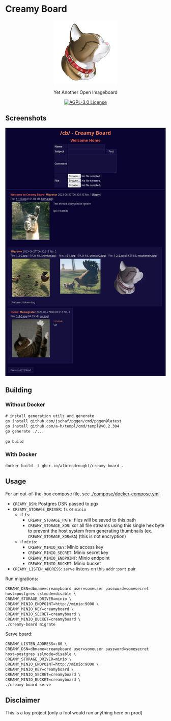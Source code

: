 # Creamy Board

<p align="center">
    <img src="./logo.png" alt="Creamy Board Cat Logo">
    <p align="center">Yet Another Open Imageboard</p>
    <p align="center">
        <a href="./LICENSE"><img alt="AGPL-3.0 License" src="https://img.shields.io/github/license/AlbinoDrought/creamy-board"></a>
    </p>
</p>

## Screenshots

![Creamy Board using default data](./screenshot.png)

## Building

### Without Docker

```
# install generation utils and generate
go install github.com/jschaf/pggen/cmd/pggen@latest
go install github.com/a-h/templ/cmd/templ@v0.2.304
go generate ./...

go build
```

### With Docker

`docker build -t ghcr.io/albinodrought/creamy-board .`

## Usage

For an out-of-the-box compose file, see [./compose/docker-compose.yml](./compose/docker-compose.yml)

- `CREAMY_DSN`: Postgres DSN passed to pgx
- `CREAMY_STORAGE_DRIVER`: `fs` or `minio`
  - if `fs`:
    - `CREAMY_STORAGE_PATH`: files will be saved to this path
    - `CREAMY_STORAGE_XOR`: xor all file streams using this single hex byte to prevent the host system from generating thumbnails (ex. `CREAMY_STORAGE_XOR=BA`) (this is not encryption)
  - if `minio`:
    - `CREAMY_MINIO_KEY`: Minio access key
    - `CREAMY_MINIO_SECRET`: Minio secret key
    - `CREAMY_MINIO_ENDPOINT`: Minio endpoint
    - `CREAMY_MINIO_BUCKET`: Minio bucket
- `CREAMY_LISTEN_ADDRESS`: `serve` listens on this `addr:port` pair

Run migrations:

```
CREAMY_DSN=dbname=creamyboard user=someuser password=somesecret host=postgres sslmode=disable \
CREAMY_STORAGE_DRIVER=minio \
CREAMY_MINIO_ENDPOINT=http://minio:9000 \
CREAMY_MINIO_KEY=creamyboard \
CREAMY_MINIO_SECRET=creamyboard \
CREAMY_MINIO_BUCKET=creamyboard \
./creamy-board migrate
```

Serve board:

```
CREAMY_LISTEN_ADDRESS=:80 \
CREAMY_DSN=dbname=creamyboard user=someuser password=somesecret host=postgres sslmode=disable \
CREAMY_STORAGE_DRIVER=minio \
CREAMY_MINIO_ENDPOINT=http://minio:9000 \
CREAMY_MINIO_KEY=creamyboard \
CREAMY_MINIO_SECRET=creamyboard \
CREAMY_MINIO_BUCKET=creamyboard \
./creamy-board serve
```

## Disclaimer

This is a toy project (only a fool would run anything here on prod)
